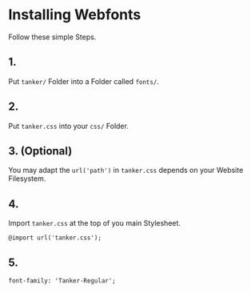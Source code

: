 # Installing Webfonts
Follow these simple Steps.

## 1.
Put `tanker/` Folder into a Folder called `fonts/`.

## 2.
Put `tanker.css` into your `css/` Folder.

## 3. (Optional)
You may adapt the `url('path')` in `tanker.css` depends on your Website Filesystem.

## 4.
Import `tanker.css` at the top of you main Stylesheet.

```
@import url('tanker.css');
```

## 5.


```
font-family: 'Tanker-Regular';
```

